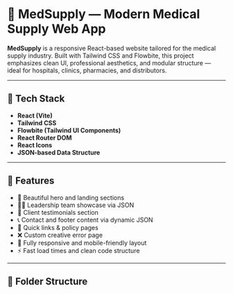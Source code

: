 # 🏥 MedSupply — Modern Medical Supply Web App

**MedSupply** is a responsive React-based website tailored for the medical supply industry. Built with Tailwind CSS and Flowbite, this project emphasizes clean UI, professional aesthetics, and modular structure — ideal for hospitals, clinics, pharmacies, and distributors.

---

## 🔧 Tech Stack

- **React (Vite)**
- **Tailwind CSS**
- **Flowbite (Tailwind UI Components)**
- **React Router DOM**
- **React Icons**
- **JSON-based Data Structure**

---

## 🚀 Features

- 🏥 Beautiful hero and landing sections
- 👨‍⚕️ Leadership team showcase via JSON
- 💬 Client testimonials section
- 📞 Contact and footer content via dynamic JSON
- 📜 Quick links & policy pages
- ❌ Custom creative error page
- 🎨 Fully responsive and mobile-friendly layout
- ⚡ Fast load times and clean code structure

---

## 📁 Folder Structure


